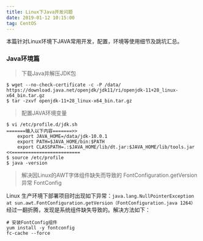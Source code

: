 ```yaml
---
title: Linux下Java开发问题
date: 2019-01-12 10:15:00
tag: CentOS
---
```


   本篇针对Linux环境下JAVA常用开发，配置，环境等使用细节及跳坑汇总。
   
### Java环境篇

> 下载Java并解压JDK包

    $ wget --no-check-certificate -c -P /data/ https://download.java.net/openjdk/jdk11/ri/openjdk-11+28_linux-x64_bin.tar.gz
    $ tar -zxvf openjdk-11+28_linux-x64_bin.tar.gz
    
> 配置JAVA环境变量

    $ vi /etc/profile.d/jdk.sh
    =======输入以下内容=======>>
        export JAVA_HOME=/data/jdk-10.0.1
        export PATH=$JAVA_HOME/bin:$PATH
        export CLASSPATH=.:$JAVA_HOME/lib/dt.jar:$JAVA_HOME/lib/tools.jar
    <<=========================
    $ source /etc/profile
    $ java -version
    
>解决因Linux的AWT字体组件缺失而导致的 FontConfiguration.getVersion 异常
FontConfig

Linux 生产环境下部署项目时出现如下异常：`java.lang.NullPointerException at sun.awt.FontConfiguration.getVersion（FontConfiguration.java 1264）`
经过一翻折腾，发现是系统组件缺失导致的。解决方法如下：

    # 安装FontConfig组件
    yum install -y fontconfig
    fc-cache --force